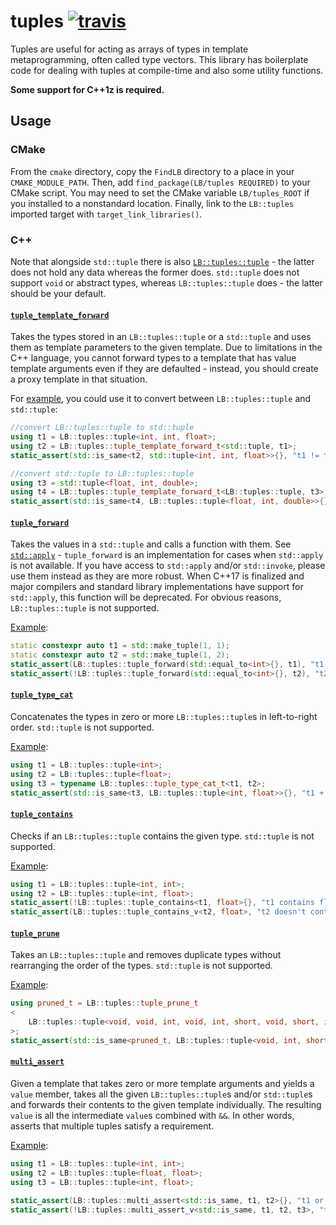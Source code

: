 tuples [![travis](https://travis-ci.org/LB--/tuples.svg?branch=tuples)](https://travis-ci.org/LB--/tuples)
======

Tuples are useful for acting as arrays of types in template metaprogramming, often called type vectors. This library has boilerplate code for dealing with tuples at compile-time and also some utility functions.

**Some support for C++1z is required.**

## Usage
### CMake
From the `cmake` directory, copy the `FindLB` directory to a place in your `CMAKE_MODULE_PATH`.
Then, add `find_package(LB/tuples REQUIRED)` to your CMake script.
You may need to set the CMake variable `LB/tuples_ROOT` if you installed to a nonstandard location.
Finally, link to the `LB::tuples` imported target with `target_link_libraries()`.

### C++
Note that alongside `std::tuple` there is also [`LB::tuples::tuple`](https://github.com/LB--/tuples/blob/tuples/src/tuple.hpp) - the latter does not hold any data whereas the former does.
`std::tuple` does not support `void` or abstract types, whereas `LB::tuples::tuple` does - the latter should be your default.

#### [`tuple_template_forward`](https://github.com/LB--/tuples/blob/tuples/src/tuple_template_forward.hpp)
Takes the types stored in an `LB::tuples::tuple` or a `std::tuple` and uses them as template parameters to the given template.
Due to limitations in the C++ language, you cannot forward types to a template that has value template arguments even if they are defaulted - instead, you should create a proxy template in that situation.

For [example](https://github.com/LB--/tuples/blob/tuples/test/tuple_template_forward.cpp), you could use it to convert between `LB::tuples::tuple` and `std::tuple`:
```cpp
//convert LB::tuples::tuple to std::tuple
using t1 = LB::tuples::tuple<int, int, float>;
using t2 = LB::tuples::tuple_template_forward_t<std::tuple, t1>;
static_assert(std::is_same<t2, std::tuple<int, int, float>>{}, "t1 != t2");

//convert std::tuple to LB::tuples::tuple
using t3 = std::tuple<float, int, double>;
using t4 = LB::tuples::tuple_template_forward_t<LB::tuples::tuple, t3>;
static_assert(std::is_same<t4, LB::tuples::tuple<float, int, double>>{}, "t3 != t4");
```

#### [`tuple_forward`](https://github.com/LB--/tuples/blob/tuples/src/tuple_forward.hpp)
Takes the values in a `std::tuple` and calls a function with them.
See [`std::apply`](http://en.cppreference.com/w/cpp/utility/apply) - `tuple_forward` is an implementation for cases when `std::apply` is not available.
If you have access to `std::apply` and/or `std::invoke`, please use them instead as they are more robust.
When C++17 is finalized and major compilers and standard library implementations have support for `std::apply`, this function will be deprecated.
For obvious reasons, `LB::tuples::tuple` is not supported.

[Example](https://github.com/LB--/tuples/blob/tuples/test/tuple_forward.cpp):
```cpp
static constexpr auto t1 = std::make_tuple(1, 1);
static constexpr auto t2 = std::make_tuple(1, 2);
static_assert(LB::tuples::tuple_forward(std::equal_to<int>{}, t1), "t1 doesn't contain the same value twice");
static_assert(!LB::tuples::tuple_forward(std::equal_to<int>{}, t2), "t2 contains the same value twice");
```

#### [`tuple_type_cat`](https://github.com/LB--/tuples/blob/tuples/src/tuple_type_cat.hpp)
Concatenates the types in zero or more `LB::tuples::tuple`s in left-to-right order.
`std::tuple` is not supported.

[Example](https://github.com/LB--/tuples/blob/tuples/test/tuple_type_cat.cpp):
```cpp
using t1 = LB::tuples::tuple<int>;
using t2 = LB::tuples::tuple<float>;
using t3 = typename LB::tuples::tuple_type_cat_t<t1, t2>;
static_assert(std::is_same<t3, LB::tuples::tuple<int, float>>{}, "t1 + t2 != t3");
```

#### [`tuple_contains`](https://github.com/LB--/tuples/blob/tuples/src/tuple_contains.hpp)
Checks if an `LB::tuples::tuple` contains the given type.
`std::tuple` is not supported.

[Example](https://github.com/LB--/tuples/blob/tuples/test/tuple_contains.cpp):
```cpp
using t1 = LB::tuples::tuple<int, int>;
using t2 = LB::tuples::tuple<int, float>;
static_assert(!LB::tuples::tuple_contains<t1, float>{}, "t1 contains float");
static_assert(LB::tuples::tuple_contains_v<t2, float>, "t2 doesn't contain float");
```

#### [`tuple_prune`](https://github.com/LB--/tuples/blob/tuples/src/tuple_prune.hpp)
Takes an `LB::tuples::tuple` and removes duplicate types without rearranging the order of the types.
`std::tuple` is not supported.

[Example](https://github.com/LB--/tuples/blob/tuples/test/tuple_prune.cpp):
```cpp
using pruned_t = LB::tuples::tuple_prune_t
<
	LB::tuples::tuple<void, void, int, void, int, short, void, short, int, short>
>;
static_assert(std::is_same<pruned_t, LB::tuples::tuple<void, int, short>>{}, "tuple_prune is broken");
```

#### [`multi_assert`](https://github.com/LB--/tuples/blob/tuples/src/multi_assert.hpp)
Given a template that takes zero or more template arguments and yields a `value` member, takes all the given `LB::tuples::tuple`s and/or `std::tuple`s and forwards their contents to the given template individually.
The resulting `value` is all the intermediate `value`s combined with `&&`.
In other words, asserts that multiple tuples satisfy a requirement.

[Example](https://github.com/LB--/tuples/blob/tuples/test/multi_assert.cpp):
```cpp
using t1 = LB::tuples::tuple<int, int>;
using t2 = LB::tuples::tuple<float, float>;
using t3 = LB::tuples::tuple<int, float>;

static_assert(LB::tuples::multi_assert<std::is_same, t1, t2>{}, "t1 or t2 isn't homogeneous");
static_assert(!LB::tuples::multi_assert_v<std::is_same, t1, t2, t3>, "t1, t2 and t3 are homogeneous");
```
